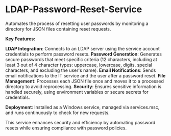 # LDAP-Password-Reset-Service
Automates the process of resetting user passwords by monitoring a directory for JSON files containing reset requests.

**Key Features:**

**LDAP Integration**: Connects to an LDAP server using the service account credentials to perform password resets.
**Password Generation**: Generates secure passwords that meet specific criteria (12 characters, including at least 3 out of 4 character types: uppercase, lowercase, digits, special characters, and excluding the user's name).
**Email Notifications**: Sends email notifications to the IT service and the user after a password reset.
**File Management**: Processes each JSON file once and moves it to a processed directory to avoid reprocessing.
**Security**: Ensures sensitive information is handled securely, using environment variables or secure secrets for credentials.

**Deployment**: Installed as a Windows service, managed via services.msc, and runs continuously to check for new requests.

This service enhances security and efficiency by automating password resets while ensuring compliance with password policies.
